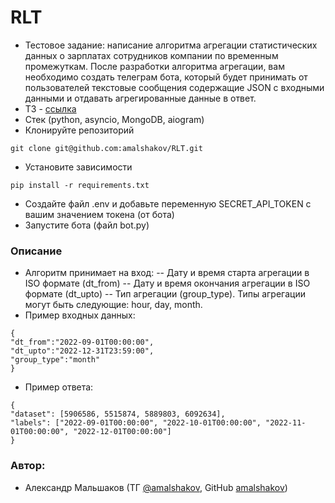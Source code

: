 # RLT
- Тестовое задание: написание алгоритма агрегации статистических данных о зарплатах сотрудников компании по временным промежуткам. После разработки алгоритма агрегации, вам необходимо создать телеграм бота, который будет принимать от пользователей текстовые сообщения содержащие JSON с входными данными и отдавать агрегированные данные в ответ.
- ТЗ - [ссылка](https://docs.google.com/document/d/14DcCb6Pj3PNsFqJzaS_hAhyePqRXF6uvmTzobp_G8PM/edit)
- Стек (python, asyncio, MongoDB, aiogram)
- Клонируйте репозиторий
```
git clone git@github.com:amalshakov/RLT.git
```
- Установите зависимости
```
pip install -r requirements.txt
```
- Создайте файл .env и добавьте переменную SECRET_API_TOKEN с вашим значением токена (от бота)
- Запустите бота (файл bot.py)
### Описание
- Алгоритм принимает на вход:
-- Дату и время старта агрегации в ISO формате (dt_from)
-- Дату и время окончания агрегации в ISO формате (dt_upto)
-- Тип агрегации (group_type). Типы агрегации могут быть следующие: hour, day, month.
- Пример входных данных:
```
{
"dt_from":"2022-09-01T00:00:00",
"dt_upto":"2022-12-31T23:59:00",
"group_type":"month"
}
```
- Пример ответа:
```
{
"dataset": [5906586, 5515874, 5889803, 6092634],
"labels": ["2022-09-01T00:00:00", "2022-10-01T00:00:00", "2022-11-01T00:00:00", "2022-12-01T00:00:00"]
}
```
### Автор:
- Александр Мальшаков (ТГ [@amalshakov](https://t.me/amalshakov), GitHub [amalshakov](https://github.com/amalshakov/))